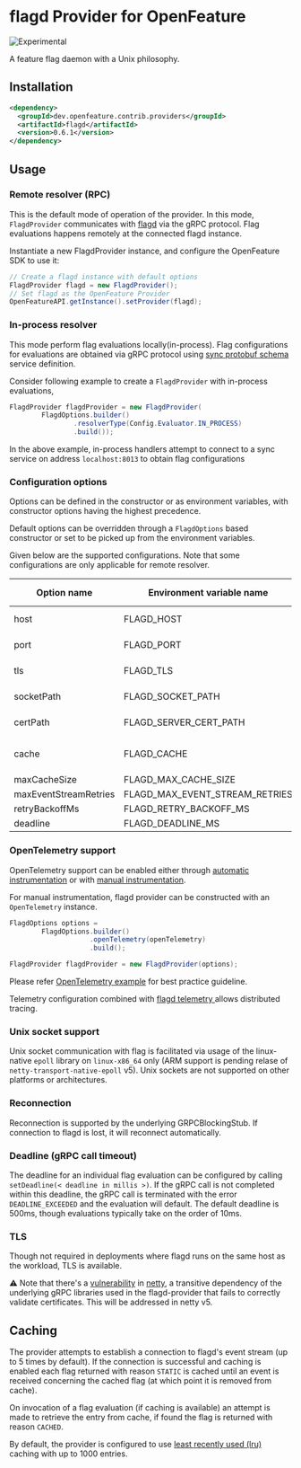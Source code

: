 # flagd Provider for OpenFeature

![Experimental](https://img.shields.io/badge/experimental-breaking%20changes%20allowed-yellow)

A feature flag daemon with a Unix philosophy.

## Installation
<!-- x-release-please-start-version -->
```xml
<dependency>
  <groupId>dev.openfeature.contrib.providers</groupId>
  <artifactId>flagd</artifactId>
  <version>0.6.1</version>
</dependency>
```
<!-- x-release-please-end-version -->

## Usage

### Remote resolver (RPC)

This is the default mode of operation of the provider. 
In this mode, `FlagdProvider` communicates with [flagd](https://github.com/open-feature/flagd) via the gRPC protocol.
Flag evaluations happens remotely at the connected flagd instance.

Instantiate a new FlagdProvider instance, and configure the OpenFeature SDK to use it:

```java
// Create a flagd instance with default options
FlagdProvider flagd = new FlagdProvider();
// Set flagd as the OpenFeature Provider
OpenFeatureAPI.getInstance().setProvider(flagd);
```

### In-process resolver

This mode perform flag evaluations locally(in-process). Flag configurations for evaluations are obtained via gRPC protocol using [sync protobuf schema](https://buf.build/open-feature/flagd/file/main:sync/v1/sync_service.proto) service definition.

Consider following example to create a `FlagdProvider` with in-process evaluations,

```java
FlagdProvider flagdProvider = new FlagdProvider(
        FlagdOptions.builder()
                .resolverType(Config.Evaluator.IN_PROCESS)
                .build());
```

In the above example, in-process handlers attempt to connect to a sync service on address `localhost:8013` to obtain flag configurations

### Configuration options

Options can be defined in the constructor or as environment variables, with constructor options having the highest
precedence.

Default options can be overridden through a `FlagdOptions` based constructor or set to be picked up from the environment
variables.

Given below are the supported configurations. Note that some configurations are only applicable for remote resolver.

| Option name           | Environment variable name      | Type & Values          | Default   | Compatible resolver |
|-----------------------|--------------------------------|------------------------|-----------|---------------------|
| host                  | FLAGD_HOST                     | String                 | localhost | Remote & In-process |
| port                  | FLAGD_PORT                     | int                    | 8013      | Remote & In-process |
| tls                   | FLAGD_TLS                      | boolean                | false     | Remote & In-process |
| socketPath            | FLAGD_SOCKET_PATH              | String                 | null      | Remote & In-process |
| certPath              | FLAGD_SERVER_CERT_PATH         | String                 | null      | Remote & In-process |
| cache                 | FLAGD_CACHE                    | String - lru, disabled | lru       | Remote              |
| maxCacheSize          | FLAGD_MAX_CACHE_SIZE           | int                    | 1000      | Remote              |
| maxEventStreamRetries | FLAGD_MAX_EVENT_STREAM_RETRIES | int                    | 5         | Remote              |
| retryBackoffMs        | FLAGD_RETRY_BACKOFF_MS         | int                    | 1000      | Remote              |
| deadline              | FLAGD_DEADLINE_MS              | int                    | 500       | Remote              |

### OpenTelemetry support

OpenTelemetry support can be enabled either through [automatic instrumentation](https://opentelemetry.io/docs/instrumentation/java/automatic/) 
or with [manual instrumentation](https://opentelemetry.io/docs/instrumentation/java/manual/). 

For manual instrumentation, flagd provider can be constructed with an `OpenTelemetry` instance.

```java
FlagdOptions options = 
        FlagdOptions.builder()
                    .openTelemetry(openTelemetry)
                    .build();

FlagdProvider flagdProvider = new FlagdProvider(options);
```

Please refer [OpenTelemetry example](https://opentelemetry.io/docs/instrumentation/java/manual/#example) for best 
practice guideline.

Telemetry configuration combined with [flagd telemetry ](https://github.com/open-feature/flagd/blob/main/docs/configuration/flagd_telemetry.md)
allows distributed tracing.

### Unix socket support

Unix socket communication with flag is facilitated via usage of the linux-native `epoll` library on `linux-x86_64`
only (ARM support is pending relase of `netty-transport-native-epoll` v5). Unix sockets are not supported on other
platforms or architectures.

### Reconnection

Reconnection is supported by the underlying GRPCBlockingStub. If connection to flagd is lost, it will reconnect
automatically.

### Deadline (gRPC call timeout)

The deadline for an individual flag evaluation can be configured by calling `setDeadline(< deadline in millis >)`.
If the gRPC call is not completed within this deadline, the gRPC call is terminated with the error `DEADLINE_EXCEEDED`
and the evaluation will default.
The default deadline is 500ms, though evaluations typically take on the order of 10ms.

### TLS

Though not required in deployments where flagd runs on the same host as the workload, TLS is available.

:warning: Note that there's a [vulnerability](https://security.snyk.io/vuln/SNYK-JAVA-IONETTY-1042268)
in [netty](https://github.com/netty/netty), a transitive dependency of the underlying gRPC libraries used in the
flagd-provider that fails to correctly validate certificates. This will be addressed in netty v5.

## Caching

The provider attempts to establish a connection to flagd's event stream (up to 5 times by default). If the connection is
successful and caching is enabled each flag returned with reason `STATIC` is cached until an event is received
concerning the cached flag (at which point it is removed from cache).

On invocation of a flag evaluation (if caching is available) an attempt is made to retrieve the entry from cache, if
found the flag is returned with reason `CACHED`.

By default, the provider is configured to
use [least recently used (lru)](https://commons.apache.org/proper/commons-collections/apidocs/org/apache/commons/collections4/map/LRUMap.html)
caching with up to 1000 entries.
